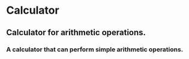# Calculator

## Calculator for arithmetic operations.

### A calculator that can perform simple arithmetic operations.
